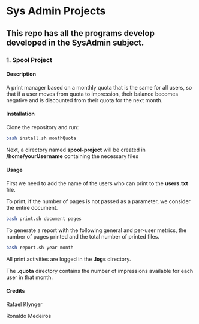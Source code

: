 # Sys Admin Projects

## This repo has all the programs develop developed in the SysAdmin subject.

### 1. Spool Project

#### Description
A print manager based on a monthly quota that is the same for all users, so that if a user moves from quota to impression, their balance becomes negative and is discounted from their quota for the next month.

#### Installation

Clone the repository and run:

``` bash
bash install.sh monthQuota

```

Next, a directory named **spool-project** will be created in **/home/yourUsername** containing the necessary files

#### Usage

First we need to add the name of the users who can print to the **users.txt** file.

To print, if the number of pages is not passed as a parameter, we consider the entire document.

``` bash
bash print.sh document pages

```
To generate a report with the following general and per-user metrics, the number of pages printed and the total number of printed files.

``` bash
bash report.sh year month

```
All print activities are logged in the **.logs** directory.

The **.quota** directory contains the number of impressions available for each user in that month.

#### Credits

Rafael Klynger

Ronaldo Medeiros

